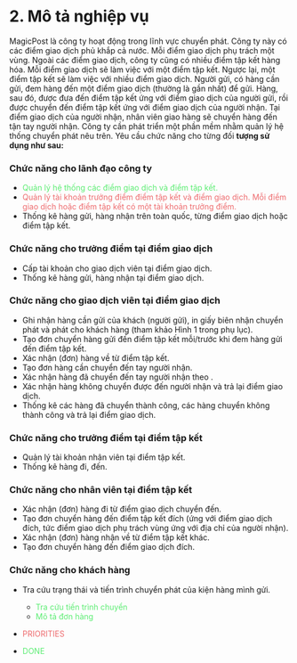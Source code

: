 # **2. Mô tả nghiệp vụ**

MagicPost là công ty hoạt động trong lĩnh vực chuyển phát. Công ty này có các điểm giao dịch phủ khắp cả nước. Mỗi điểm giao dịch phụ trách một vùng. Ngoài các điểm giao dịch, công ty cũng có nhiều điểm tập kết hàng hóa. Mỗi điểm giao dịch sẽ làm việc với một điểm tập kết. Ngược lại, một điểm tập kết sẽ làm việc với nhiều điểm giao dịch.
Người gửi, có hàng cần gửi, đem hàng đến một điểm giao dịch (thường là gần nhất) để gửi. Hàng, sau đó, được đưa đến điểm tập kết ứng với điểm giao dịch của người gửi, rồi được chuyển đến điểm tập kết ứng với điểm giao dịch của người nhận. Tại điểm giao dịch của người nhận, nhân viên giao hàng sẽ chuyển hàng đến tận tay người nhận.
Công ty cần phát triển một phần mềm nhằm quản lý hệ thống chuyển phát nêu trên. Yêu cầu chức năng cho từng đối **tượng sử dụng như sau:**
### **Chức năng cho lãnh đạo công ty**
-	<span style="color: #5ced73">Quản lý hệ thống các điểm giao dịch và điểm tập kết.
-	<span style="color: #ee6b6e">Quản lý tài khoản trưởng điểm điểm tập kết và điểm giao dịch. Mỗi điểm giao dịch hoặc điểm tập kết có một tài khoản trưởng điểm.
-	Thống kê hàng gửi, hàng nhận trên toàn quốc, từng điểm giao dịch hoặc điểm tập kết.

### **Chức năng cho trưởng điểm tại điểm giao dịch**
-	Cấp tài khoản cho giao dịch viên tại điểm giao dịch.
-	Thống kê hàng gửi, hàng nhận tại điểm giao dịch.

### **Chức năng cho giao dịch viên tại điểm giao dịch**
-	Ghi nhận hàng cần gửi của khách (người gửi), in giấy biên nhận chuyển phát và phát cho khách hàng (tham khảo Hình 1 trong phụ lục).
-	Tạo đơn chuyển hàng gửi đến điểm tập kết mỗi/trước khi đem hàng gửi đến điểm tập kết.
-	Xác nhận (đơn) hàng về từ điểm tập kết.
-	Tạo đơn hàng cần chuyển đến tay người nhận.
-	Xác nhận hàng đã chuyển đến tay người nhận theo .
-	Xác nhận hàng không chuyển được đến người nhận và trả lại điểm giao dịch.
-	Thống kê các hàng đã chuyển thành công, các hàng chuyển không thành công và trả lại điểm giao dịch.

### **Chức năng cho trưởng điểm tại điểm tập kết**
-	Quản lý tài khoản nhân viên tại điểm tập kết.
-	Thống kê hàng đi, đến.

### **Chức năng cho nhân viên tại điểm tập kết**
-	Xác nhận (đơn) hàng đi từ điểm giao dịch chuyển đến.
-	Tạo đơn chuyển hàng đến điểm tập kết đích (ứng với điểm giao dịch đích, tức điểm giao dịch phụ trách vùng ứng với địa chỉ của người nhận).
-	Xác nhận (đơn) hàng nhận về từ điểm tập kết khác.
-	Tạo đơn chuyển hàng đến điểm giao dịch đích.

### **Chức năng cho khách hàng**
-	Tra cứu trạng thái và tiến trình chuyển phát của kiện hàng mình gửi.
    - <span style="color: #5ced73">Tra cứu tiến trình chuyển</span>
    - <span style="color: #5ced73">Mô tả đơn hàng


-  <span style="color: #ee6b6e">PRIORITIES
-  <span style="color: #5ced73">DONE